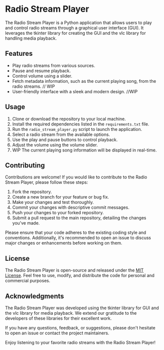 # Radio Stream Player

The Radio Stream Player is a Python application that allows users to play and control radio streams through a graphical user interface (GUI). It leverages the tkinter library for creating the GUI and the vlc library for handling media playback.

## Features

- Play radio streams from various sources.
- Pause and resume playback.
- Control volume using a slider.
- Fetch metadata information, such as the current playing song, from the radio streams. // WIP
- User-friendly interface with a sleek and modern design. //WIP

## Usage

1. Clone or download the repository to your local machine.
2. Install the required dependencies listed in the `requirements.txt` file.
3. Run the `radio_stream_player.py` script to launch the application.
4. Select a radio stream from the available options.
5. Use the play and pause buttons to control playback.
6. Adjust the volume using the volume slider.
7. WIP The current playing song information will be displayed in real-time.

## Contributing

Contributions are welcome! If you would like to contribute to the Radio Stream Player, please follow these steps:

1. Fork the repository.
2. Create a new branch for your feature or bug fix.
3. Make your changes and test thoroughly.
4. Commit your changes with descriptive commit messages.
5. Push your changes to your forked repository.
6. Submit a pull request to the main repository, detailing the changes you've made.

Please ensure that your code adheres to the existing coding style and conventions. Additionally, it's recommended to open an issue to discuss major changes or enhancements before working on them.

## License

The Radio Stream Player is open-source and released under the [MIT License](LICENSE). Feel free to use, modify, and distribute the code for personal and commercial purposes.

## Acknowledgments

The Radio Stream Player was developed using the tkinter library for GUI and the vlc library for media playback. We extend our gratitude to the developers of these libraries for their excellent work.

If you have any questions, feedback, or suggestions, please don't hesitate to open an issue or contact the project maintainers.

Enjoy listening to your favorite radio streams with the Radio Stream Player!
